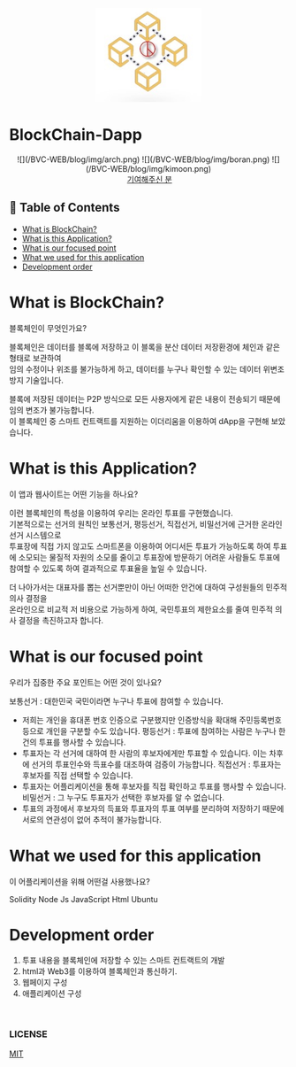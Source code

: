 
<div align=center>

![](/assets/images/main.jpg)

</div>

# BlockChain-Dapp
<div align=center border=1>
 ![](/BVC-WEB/blog/img/arch.png)
 ![](/BVC-WEB/blog/img/boran.png)
 ![](/BVC-WEB/blog/img/kimoon.png)
</div>
<div align=center>
  <a href="https://github.com/bugkingK/BlockChain-Dapp/graphs/contributors">기여해주신 분</a>
</div>

## :memo: Table of Contents
* [What is BlockChain?](#what-is-blockchain?)
* [What is this Application?](#what-is-this-application?)
* [What is our focused point](#what-is-our-focused-point)
* [What we used for this application](what-we-used-for-this-application)
* [Development order](#development-order)



# What is BlockChain?
블록체인이 무엇인가요?

블록체인은 데이터를 블록에 저장하고 이 블록을 분산 데이터 저장환경에 체인과 같은 형태로 보관하여 </br>
임의 수정이나 위조를 불가능하게 하고, 데이터를 누구나 확인할 수 있는 데이터 위변조 방지 기술입니다. </br>

블록에 저장된 데이터는 P2P 방식으로 모든 사용자에게 같은 내용이 전송되기 때문에 임의 변조가 불가능합니다. </br>
이 블록체인 중 스마트 컨트랙트를 지원하는 이더리움을 이용하여 dApp을 구현해 보았습니다.


# What is this Application?
이 앱과 웹사이트는 어떤 기능을 하나요?

이런 블록체인의 특성을 이용하여 우리는 온라인 투표를 구현했습니다. </br>
기본적으로는 선거의 원칙인 보통선거, 평등선거, 직접선거, 비밀선거에 근거한 온라인 선거 시스템으로</br>
투표장에 직접 가지 않고도 스마트폰을 이용하여 어디서든 투표가 가능하도록 하여
투표에 소모되는 물질적 자원의 소모를 줄이고 투표장에 방문하기 어려운 사람들도
투표에 참여할 수 있도록 하여 결과적으로 투표율을 높일 수 있습니다.

더 나아가서는 대표자를 뽑는 선거뿐만이 아닌 어떠한 안건에 대하여 구성원들의 민주적 의사 결정을 </br>
온라인으로 비교적 저 비용으로 가능하게 하여, 국민투표의 제한요소를 줄여 민주적 의사 결정을 
촉진하고자 합니다.

# What is our focused point
우리가 집중한 주요 포인트는 어떤 것이 있나요?

보통선거 : 대한민국 국민이라면 누구나 투표에 참여할 수 있습니다.
- 저희는 개인을 휴대폰 번호 인증으로 구분했지만 인증방식을 확대해 주민등록번호 등으로 개인을 구분할 수도 있습니다.
평등선거 : 투표에 참여하는 사람은 누구나 한 건의 투표를 행사할 수 있습니다. 
- 투표자는 각 선거에 대하여 한 사람의 후보자에게만 투표할 수 있습니다. 이는 차후에 선거의 투표인수와 득표수를 대조하여 검증이 가능합니다.
직접선거 : 투표자는 후보자를 직접 선택할 수 있습니다.
- 투표자는 어플리케이션을 통해 후보자를 직접 확인하고 투표를 행사할 수 있습니다.
비밀선거 : 그 누구도 투표자가 선택한 후보자를 알 수 없습니다.
- 투표의 과정에서 후보자의 득표와 투표자의 투표 여부를 분리하여 저장하기 때문에 서로의 연관성이 없어 추적이 불가능합니다.


# What we used for this application
이 어플리케이션을 위해 어떤걸 사용했나요?

Solidity
Node Js
JavaScript
Html
Ubuntu

# Development order

1. 투표 내용을 블록체인에 저장할 수 있는 스마트 컨트랙트의 개발
2. html과 Web3를 이용하여 블록체인과 통신하기.
3. 웹페이지 구성
4. 애플리케이션 구성


</br>

### LICENSE
[MIT](https://github.com/bugkingK/BlockChain-Dapp/blob/master/LICENSE)
